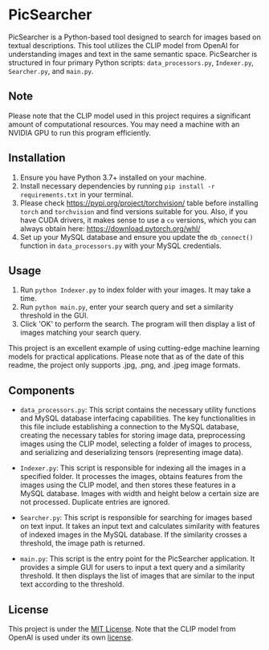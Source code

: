 # PicSearcher

PicSearcher is a Python-based tool designed to search for images based on textual descriptions. This tool utilizes the CLIP model from OpenAI for understanding images and text in the same semantic space. PicSearcher is structured in four primary Python scripts: `data_processors.py`, `Indexer.py`, `Searcher.py`, and `main.py`.

## Note

Please note that the CLIP model used in this project requires a significant amount of computational resources. You may need a machine with an NVIDIA GPU to run this program efficiently.

## Installation

1. Ensure you have Python 3.7+ installed on your machine. 
2. Install necessary dependencies by running `pip install -r requirements.txt` in your terminal.
3. Please check https://pypi.org/project/torchvision/ table before installing `torch` and `torchvision` and find versions suitable for you. 
Also, if you have CUDA drivers, it makes sense to use a `cu` versions, which you can always obtain here: https://download.pytorch.org/whl/
5. Set up your MySQL database and ensure you update the `db_connect()` function in `data_processors.py` with your MySQL credentials.

## Usage

1. Run `python Indexer.py` to index folder with your images. It may take a time.
2. Run `python main.py`, enter your search query and set a similarity threshold in the GUI.
3. Click 'OK' to perform the search. The program will then display a list of images matching your search query.

This project is an excellent example of using cutting-edge machine learning models for practical applications. Please note that as of the date of this readme, the project only supports .jpg, .png, and .jpeg image formats.

## Components

- `data_processors.py`: This script contains the necessary utility functions and MySQL database interfacing capabilities. The key functionalities in this file include establishing a connection to the MySQL database, creating the necessary tables for storing image data, preprocessing images using the CLIP model, selecting a folder of images to process, and serializing and deserializing tensors (representing image data).

- `Indexer.py`: This script is responsible for indexing all the images in a specified folder. It processes the images, obtains features from the images using the CLIP model, and then stores these features in a MySQL database. Images with width and height below a certain size are not processed. Duplicate entries are ignored.

- `Searcher.py`: This script is responsible for searching for images based on text input. It takes an input text and calculates similarity with features of indexed images in the MySQL database. If the similarity crosses a threshold, the image path is returned.

- `main.py`: This script is the entry point for the PicSearcher application. It provides a simple GUI for users to input a text query and a similarity threshold. It then displays the list of images that are similar to the input text according to the threshold.

## License

This project is under the [MIT License](LICENSE.md). Note that the CLIP model from OpenAI is used under its own [license](https://github.com/openai/CLIP/blob/main/LICENSE).
